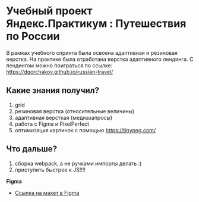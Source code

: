 # Учебный проект Яндекс.Практикум : Путешествия по России

В рамках учебного спринта была освоена адаптивная и резиновая верстка. На практике была отработана верстка адаптивного лендинга. 
С лендингом можно поиграться по ссылке: https://dgorchakov.github.io/russian-travel/

## Какие знания получил? 
1. grid
2. резиновая верстка (относительные величины)
3. адаптивная версткая (медиазапросы)
4. работа с Figma и PixelPerfect
5. оптимизация картинок с помощью https://tinypng.com/

## Что дальше?  
1. сборка webpack, а не ручками импорты делать :)
2. приступить быстрее к JS!!!!

**Figma**

* [Ссылка на макет в Figma](https://www.figma.com/file/5S2WSbEFL6awjVWJ0NWL8Q/Sprint-3_-Russia-_-desktop-mobile?node-id=28503%3A0)

